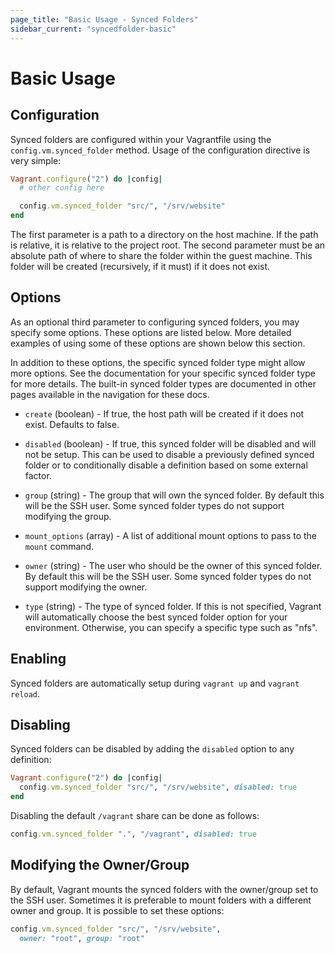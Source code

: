 ```yaml
---
page_title: "Basic Usage - Synced Folders"
sidebar_current: "syncedfolder-basic"
---
```


# Basic Usage

## Configuration

Synced folders are configured within your Vagrantfile using the
`config.vm.synced_folder` method. Usage of the configuration directive
is very simple:

```ruby
Vagrant.configure("2") do |config|
  # other config here

  config.vm.synced_folder "src/", "/srv/website"
end
```

The first parameter is a path to a directory on the host machine. If
the path is relative, it is relative to the project root. The second
parameter must be an absolute path of where to share the folder within
the guest machine. This folder will be created (recursively, if it must)
if it does not exist.

## Options

As an optional third parameter to configuring synced folders, you may specify
some options. These options are listed below. More detailed examples of using
some of these options are shown below this section.

In addition to these options, the specific synced folder type might
allow more options. See the documentation for your specific synced folder
type for more details. The built-in synced folder types are documented
in other pages available in the navigation for these docs.

* `create` (boolean) - If true, the host path will be created if it
  does not exist. Defaults to false.

* `disabled` (boolean) - If true, this synced folder will be disabled and
  will not be setup. This can be used to disable a previously defined synced
  folder or to conditionally disable a definition based on some external
  factor.

* `group` (string) - The group that will own the synced folder. By default
  this will be the SSH user. Some synced folder types do not support
  modifying the group.

* `mount_options` (array) - A list of additional mount options to pass
 to the `mount` command.

* `owner` (string) - The user who should be the owner of this synced folder.
  By default this will be the SSH user. Some synced folder types do not
  support modifying the owner.

* `type` (string) - The type of synced folder. If this is not specified,
  Vagrant will automatically choose the best synced folder option for your
  environment. Otherwise, you can specify a specific type such as "nfs".

## Enabling

Synced folders are automatically setup during `vagrant up` and
`vagrant reload`.

## Disabling

Synced folders can be disabled by adding the `disabled` option to
any definition:

```ruby
Vagrant.configure("2") do |config|
  config.vm.synced_folder "src/", "/srv/website", disabled: true
end
```

Disabling the default `/vagrant` share can be done as follows:

```ruby
config.vm.synced_folder ".", "/vagrant", disabled: true
```

## Modifying the Owner/Group

By default, Vagrant mounts the synced folders with the owner/group set
to the SSH user. Sometimes it is preferable to mount folders with a different
owner and group. It is possible to set these options:

```ruby
config.vm.synced_folder "src/", "/srv/website",
  owner: "root", group: "root"
```
